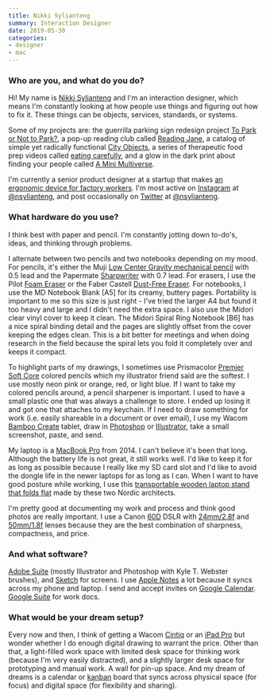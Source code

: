 ```yaml
---
title: Nikki Sylianteng
summary: Interaction Designer
date: 2019-05-30
categories:
- designer
- mac
---
```


### Who are you, and what do you do?

Hi! My name is [Nikki Sylianteng](https://nikkisylianteng.com/ "Nikki's website.") and I'm an interaction designer, which means I'm constantly looking at how people use things and figuring out how to fix it. These things can be objects, services, standards, or systems. 

Some of my projects are: the guerrilla parking sign redesign project [To Park or Not to Park?](http://signup.toparkornottopark.com/ "Nikki's parking sign redesign project."), a pop-up reading club called [Reading Jane](https://nikkisylianteng.com/reading-jane/ "Nikki's book club."), a catalog of simple yet radically functional [City Objects](https://cityobjects.io/ "Nikki's catalog of city objects."), a series of therapeutic food prep videos called [eating carefully](https://eatingcarefully.com/ "Nikki's food preparation videos."), and a glow in the dark print about finding your people called [A Mini Multiverse](http://multiverse.nikkisylianteng.com/ "Nikki's glow in the dark print.").

I'm currently a senior product designer at a startup that makes [an ergonomic device for factory workers][reflex]. I'm most active on [Instagram][] at [@nsylianteng](), and post occasionally on [Twitter][] at [@nsylianteng](https://twitter.com/nsylianteng "Nikki's Twitter account.").

### What hardware do you use?

I think best with paper and pencil. I'm constantly jotting down to-do's, ideas, and thinking through problems.

I alternate between two pencils and two notebooks depending on my mood. For pencils, it's either the Muji [Low Center Gravity mechanical pencil][low-center-gravity] with 0.5 lead and the Papermate [Sharpwriter][] with 0.7 lead. For erasers, I use the Pilot [Foam Eraser][foam-eraser] or the Faber Castell [Dust-Free Eraser][dust-free-eraser]. For notebooks, I use the MD Notebook Blank [A5] for its creamy, buttery pages. Portability is important to me so this size is just right - I've tried the larger A4 but found it too heavy and large and I didn't need the extra space. I also use the Midori clear vinyl cover to keep it clean. The Midori Spiral Ring Notebook [B6] has a nice spiral binding detail and the pages are slightly offset from the cover keeping the edges clean. This is a bit better for meetings and when doing research in the field because the spiral lets you fold it completely over and keeps it compact.

To highlight parts of my drawings, I sometimes use Prismacolor [Premier Soft Core][premier-soft-core] colored pencils which my illustrator friend said are the softest. I use mostly neon pink or orange, red, or light blue. If I want to take my colored pencils around, a pencil sharpener is important. I used to have a small plastic one that was always a challenge to store. I ended up losing it and got one that attaches to my keychain. If I need to draw something for work (i.e. easily shareable in a document or over email), I use my Wacom [Bamboo Create][bamboo-create] tablet, draw in [Photoshop][] or [Illustrator][], take a small screenshot, paste, and send.

My laptop is a [MacBook Pro][macbook-pro] from 2014. I can't believe it's been that long. Although the battery life is not great, it still works well. I'd like to keep it for as long as possible because I really like my SD card slot and I'd like to avoid the dongle life in the newer laptops for as long as I can. When I want to have good posture while working, I use this [transportable wooden laptop stand that folds flat][standing] made by these two Nordic architects.

I'm pretty good at documenting my work and process and think good photos are really important. I use a Canon [60D][eos-60d] DSLR with [24mm/2.8f][ef-24mm-f2.8] and [50mm/1.8f][ef-50mm-f1.8-ii] lenses because they are the best combination of sharpness, compactness, and price.

### And what software?

[Adobe Suite][creative-suite] (mostly Illustrator and Photoshop with Kyle T. Webster brushes), and [Sketch][] for screens. I use [Apple Notes][notes] a lot because it syncs across my phone and laptop. I send and accept invites on [Google Calendar][google-calendar]. [Google Suite][g-suite] for work docs.

### What would be your dream setup?

Every now and then, I think of getting a Wacom [Cintiq][] or an [iPad Pro][ipad-pro] but wonder whether I do enough digital drawing to warrant the price. Other than that, a light-filled work space with limited desk space for thinking work (because I'm very easily distracted), and a slightly larger desk space for prototyping and manual work. A wall for pin-up space. And my dream of dreams is a calendar or [kanban](https://en.wikipedia.org/wiki/Kanban_(development) "The Wikipedia entry for kanban.") board that syncs across physical space (for focus) and digital space (for flexibility and sharing).

[bamboo-create]: https://www.newegg.com/global/au-en/Common/MessagePage.aspx?MsgCode=3&ID=13 "A drawing tablet."
[cintiq]: https://www.wacom.com/en/us/cintiq "A computer screen you can draw on."
[creative-suite]: https://www.adobe.com/creativecloud.html "A collection of design tools."
[dust-free-eraser]: http://www.fabercastell.com/art-and-graphic/artist-products/accessories/EraserDustfree/187120 "An eraser."
[ef-24mm-f2.8]: http://web.archive.org/web/20150906123956/http://www.usa.canon.com/cusa/support/professional/lenses/ef_lenses/ef_24mm_f_2_8 "A wide angle lens."
[ef-50mm-f1.8-ii]: http://usa.canon.com/cusa/consumer/products/cameras/ef_lens_lineup/ef_50mm_f_1_8_ii "A standard and medium telephoto camera lens."
[eos-60d]: http://usa.canon.com/cusa/consumer/products/cameras/slr_cameras/eos_60d "A consumer-level DSLR camera."
[foam-eraser]: https://www.jetpens.com/Pilot-Foam-Eraser-Size-10/pd/2526 "An eraser."
[g-suite]: https://gsuite.google.com/ "A hosted solution for email, calendaring and more."
[google-calendar]: https://en.wikipedia.org/wiki/Google_Calendar "A web-based calendar client."
[illustrator]: https://www.adobe.com/products/illustrator.html "A vector graphics editor."
[instagram]: https://www.instagram.com/ "A photo sharing service."
[ipad-pro]: https://en.wikipedia.org/wiki/IPad_Pro "An iOS tablet."
[low-center-gravity]: https://www.muji.us/store/catalog/product/view/id/1228/s/low-center-of-gravity-mechanical-pencil-0-5mm/category/747/ "A mechanical pencil."
[macbook-pro]: https://www.apple.com/macbook-pro/ "A laptop."
[notes]: https://en.wikipedia.org/wiki/Notes_(Apple) "A note-taking application included with Mac OS X."
[photoshop]: https://www.adobe.com/products/photoshop.html "A bitmap image editor."
[premier-soft-core]: http://www.prismacolor.com/products/colored-pencils/softcore-lead "Coloured pencils."
[reflex]: https://www.wearkinetic.com/product "A wearable device for better ergonomic workplace safety."
[sharpwriter]: https://www.amazon.com/Paper-Mate-Sharpwriter-Mechanical-3030131/dp/B00006IEE4 "A mechanical pencil."
[sketch]: https://www.sketchapp.com/ "A vector drawing application for Mac OS X."
[standing]: https://www.kickstarter.com/projects/516620245/standing-laptop-stand-get-1-and-give-1-for-free "A foldable wooden laptop stand."
[twitter]: https://twitter.com/ "An online micro-blogging platform."
